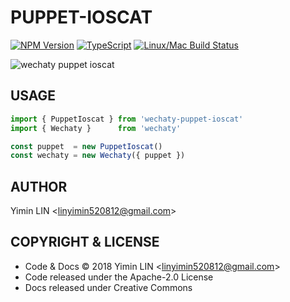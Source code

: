 # PUPPET-IOSCAT

[![NPM Version](https://badge.fury.io/js/wechaty-puppet-ioscat.svg)](https://badge.fury.io/js/wechaty-puppet-ioscat)
[![TypeScript](https://img.shields.io/badge/%3C%2F%3E-TypeScript-blue.svg)](https://www.typescriptlang.org/)
[![Linux/Mac Build Status](https://travis-ci.com/lym152898/wechaty-puppet-ioscat.svg?branch=master)](https://travis-ci.com/lym152898/wechaty-puppet-ioscat)

![wechaty puppet ioscat](https://lym152898.github.io/wechaty-puppet-ioscat/images/ioscat.png)

## USAGE

```ts
import { PuppetIoscat } from 'wechaty-puppet-ioscat'
import { Wechaty }      from 'wechaty'

const puppet  = new PuppetIoscat()
const wechaty = new Wechaty({ puppet })
```

## AUTHOR

Yimin LIN \<linyimin520812@gmail.com\>

## COPYRIGHT & LICENSE

* Code & Docs © 2018 Yimin LIN \<linyimin520812@gmail.com\>
* Code released under the Apache-2.0 License
* Docs released under Creative Commons
